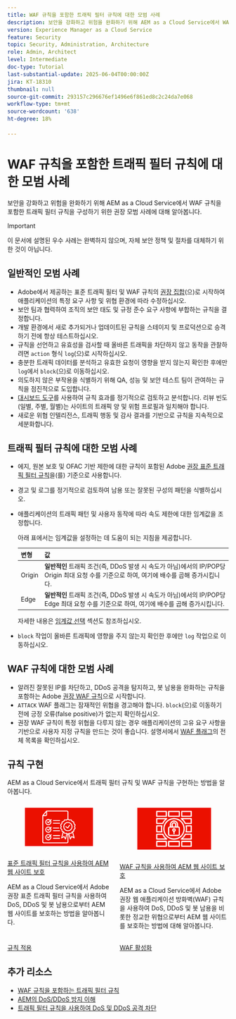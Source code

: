 ```yaml
---
title: WAF 규칙을 포함한 트래픽 필터 규칙에 대한 모범 사례
description: 보안을 강화하고 위험을 완화하기 위해 AEM as a Cloud Service에서 WAF 규칙을 포함한 트래픽 필터 규칙을 구성하기 위한 권장 모범 사례에 대해 알아봅니다.
version: Experience Manager as a Cloud Service
feature: Security
topic: Security, Administration, Architecture
role: Admin, Architect
level: Intermediate
doc-type: Tutorial
last-substantial-update: 2025-06-04T00:00:00Z
jira: KT-18310
thumbnail: null
source-git-commit: 293157c296676ef1496e6f861ed8c2c24da7e068
workflow-type: tm+mt
source-wordcount: '638'
ht-degree: 18%

---
```


# WAF 규칙을 포함한 트래픽 필터 규칙에 대한 모범 사례

보안을 강화하고 위험을 완화하기 위해 AEM as a Cloud Service에서 WAF 규칙을 포함한 트래픽 필터 규칙을 구성하기 위한 권장 모범 사례에 대해 알아봅니다.

>[!IMPORTANT]
>
>이 문서에 설명된 우수 사례는 완벽하지 않으며, 자체 보안 정책 및 절차를 대체하기 위한 것이 아닙니다.

## 일반적인 모범 사례

- Adobe에서 제공하는 표준 트래픽 필터 및 WAF 규칙의 [권장 집합](./overview.md#adobe-recommended-rules)(으)로 시작하여 애플리케이션의 특정 요구 사항 및 위협 환경에 따라 수정하십시오.
- 보안 팀과 협력하여 조직의 보안 태도 및 규정 준수 요구 사항에 부합하는 규칙을 결정합니다.
- 개발 환경에서 새로 추가되거나 업데이트된 규칙을 스테이지 및 프로덕션으로 승격하기 전에 항상 테스트하십시오.
- 규칙을 선언하고 유효성을 검사할 때 올바른 트래픽을 차단하지 않고 동작을 관찰하려면 `action` 형식 `log`(으)로 시작하십시오.
- 충분한 트래픽 데이터를 분석하고 유효한 요청이 영향을 받지 않는지 확인한 후에만 `log`에서 `block`(으)로 이동하십시오.
- 의도하지 않은 부작용을 식별하기 위해 QA, 성능 및 보안 테스트 팀이 관여하는 규칙을 점진적으로 도입합니다.
- [대시보드 도구](https://github.com/adobe/AEMCS-CDN-Log-Analysis-Tooling)를 사용하여 규칙 효과를 정기적으로 검토하고 분석합니다. 리뷰 빈도(일별, 주별, 월별)는 사이트의 트래픽 양 및 위험 프로필과 일치해야 합니다.
- 새로운 위협 인텔리전스, 트래픽 행동 및 감사 결과를 기반으로 규칙을 지속적으로 세분화합니다.

## 트래픽 필터 규칙에 대한 모범 사례

- 에지, 원본 보호 및 OFAC 기반 제한에 대한 규칙이 포함된 Adobe [권장 표준 트래픽 필터 규칙](https://experienceleague.adobe.com/ko/docs/experience-manager-cloud-service/content/security/traffic-filter-rules-including-waf#recommended-starter-rules)을(를) 기준으로 사용합니다.
- 경고 및 로그를 정기적으로 검토하여 남용 또는 잘못된 구성의 패턴을 식별하십시오.
- 애플리케이션의 트래픽 패턴 및 사용자 동작에 따라 속도 제한에 대한 임계값을 조정합니다.

  아래 표에서는 임계값을 설정하는 데 도움이 되는 지침을 제공합니다.

  | 변형 | 값 |
  | :--------- | :------- |
  | Origin | **일반적인** 트래픽 조건(즉, DDoS 발생 시 속도가 아님)에서의 IP/POP당 Origin 최대 요청 수를 기준으로 하여, 여기에 배수를 곱해 증가시킵니다. |
  | Edge | **일반적인** 트래픽 조건(즉, DDoS 발생 시 속도가 아님)에서의 IP/POP당 Edge 최대 요청 수를 기준으로 하여, 여기에 배수를 곱해 증가시킵니다. |

  자세한 내용은 [임계값 선택](../blocking-dos-attack-using-traffic-filter-rules.md#choosing-threshold-values) 섹션도 참조하십시오.

- `block` 작업이 올바른 트래픽에 영향을 주지 않는지 확인한 후에만 `log` 작업으로 이동하십시오.

## WAF 규칙에 대한 모범 사례

- 알려진 잘못된 IP를 차단하고, DDoS 공격을 탐지하고, 봇 남용을 완화하는 규칙을 포함하는 Adobe [권장 WAF 규칙](https://experienceleague.adobe.com/ko/docs/experience-manager-cloud-service/content/security/traffic-filter-rules-including-waf#recommended-nonwaf-starter-rules)으로 시작합니다.
- `ATTACK` WAF 플래그는 잠재적인 위협을 경고해야 합니다. `block`(으)로 이동하기 전에 긍정 오류(false positive)가 없는지 확인하십시오.
- 권장 WAF 규칙이 특정 위협을 다루지 않는 경우 애플리케이션의 고유 요구 사항을 기반으로 사용자 지정 규칙을 만드는 것이 좋습니다. 설명서에서 [WAF 플래그](https://experienceleague.adobe.com/ko/docs/experience-manager-cloud-service/content/security/traffic-filter-rules-including-waf#waf-flags-list)의 전체 목록을 확인하십시오.

## 규칙 구현

AEM as a Cloud Service에서 트래픽 필터 규칙 및 WAF 규칙을 구현하는 방법을 알아봅니다.

<!-- CARDS
{target = _self}

* ./use-cases/using-traffic-filter-rules.md
  {title = Protecting AEM websites using standard traffic filter rules}
  {description = Learn how to protect AEM websites from DoS, DDoS and bot abuse using Adobe-recommended standard traffic filter rules in AEM as a Cloud Service.}
  {image = ./assets/use-cases/using-traffic-filter-rules.png}
  {cta = Apply Rules}

* ./use-cases/using-waf-rules.md
  {title = Protecting AEM websites using WAF traffic filter rules}
  {description = Learn how to protect AEM websites from sophisticated threats including DoS, DDoS, and bot abuse using Adobe-recommended Web Application Firewall (WAF) traffic filter rules in AEM as a Cloud Service.}
  {image = ./assets/use-cases/using-waf-rules.png}
  {cta = Activate WAF}
-->
<!-- START CARDS HTML - DO NOT MODIFY BY HAND -->
<div class="columns">
    <div class="column is-half-tablet is-half-desktop is-one-third-widescreen" aria-label="Protecting AEM websites using standard traffic filter rules">
        <div class="card" style="height: 100%; display: flex; flex-direction: column; height: 100%;">
            <div class="card-image">
                <figure class="image x-is-16by9">
                    <a href="./use-cases/using-traffic-filter-rules.md" title="표준 트래픽 필터 규칙을 사용하여 AEM 웹 사이트 보호" target="_self" rel="referrer">
                        <img class="is-bordered-r-small" src="./assets/use-cases/using-traffic-filter-rules.png" alt="표준 트래픽 필터 규칙을 사용하여 AEM 웹 사이트 보호"
                             style="width: 100%; aspect-ratio: 16 / 9; object-fit: cover; overflow: hidden; display: block; margin: auto;">
                    </a>
                </figure>
            </div>
            <div class="card-content is-padded-small" style="display: flex; flex-direction: column; flex-grow: 1; justify-content: space-between;">
                <div class="top-card-content">
                    <p class="headline is-size-6 has-text-weight-bold">
                        <a href="./use-cases/using-traffic-filter-rules.md" target="_self" rel="referrer" title="표준 트래픽 필터 규칙을 사용하여 AEM 웹 사이트 보호">표준 트래픽 필터 규칙을 사용하여 AEM 웹 사이트 보호</a>
                    </p>
                    <p class="is-size-6">AEM as a Cloud Service에서 Adobe 권장 표준 트래픽 필터 규칙을 사용하여 DoS, DDoS 및 봇 남용으로부터 AEM 웹 사이트를 보호하는 방법을 알아봅니다.</p>
                </div>
                <a href="./use-cases/using-traffic-filter-rules.md" target="_self" rel="referrer" class="spectrum-Button spectrum-Button--outline spectrum-Button--primary spectrum-Button--sizeM" style="align-self: flex-start; margin-top: 1rem;">
                    <span class="spectrum-Button-label has-no-wrap has-text-weight-bold">규칙 적용</span>
                </a>
            </div>
        </div>
    </div>
    <div class="column is-half-tablet is-half-desktop is-one-third-widescreen" aria-label="Protecting AEM websites using WAF rules">
        <div class="card" style="height: 100%; display: flex; flex-direction: column; height: 100%;">
            <div class="card-image">
                <figure class="image x-is-16by9">
                    <a href="./use-cases/using-waf-rules.md" title="WAF 규칙을 사용하여 AEM 웹 사이트 보호" target="_self" rel="referrer">
                        <img class="is-bordered-r-small" src="./assets/use-cases/using-waf-rules.png" alt="WAF 규칙을 사용하여 AEM 웹 사이트 보호"
                             style="width: 100%; aspect-ratio: 16 / 9; object-fit: cover; overflow: hidden; display: block; margin: auto;">
                    </a>
                </figure>
            </div>
            <div class="card-content is-padded-small" style="display: flex; flex-direction: column; flex-grow: 1; justify-content: space-between;">
                <div class="top-card-content">
                    <p class="headline is-size-6 has-text-weight-bold">
                        <a href="./use-cases/using-waf-rules.md" target="_self" rel="referrer" title="WAF 규칙을 사용하여 AEM 웹 사이트 보호">WAF 규칙을 사용하여 AEM 웹 사이트 보호</a>
                    </p>
                    <p class="is-size-6">AEM as a Cloud Service에서 Adobe 권장 웹 애플리케이션 방화벽(WAF) 규칙을 사용하여 DoS, DDoS 및 봇 남용을 비롯한 정교한 위협으로부터 AEM 웹 사이트를 보호하는 방법에 대해 알아봅니다.</p>
                </div>
                <a href="./use-cases/using-waf-rules.md" target="_self" rel="referrer" class="spectrum-Button spectrum-Button--outline spectrum-Button--primary spectrum-Button--sizeM" style="align-self: flex-start; margin-top: 1rem;">
                    <span class="spectrum-Button-label has-no-wrap has-text-weight-bold">WAF 활성화</span>
                </a>
            </div>
        </div>
    </div>
</div>
<!-- END CARDS HTML - DO NOT MODIFY BY HAND -->

## 추가 리소스

- [WAF 규칙을 포함하는 트래픽 필터 규칙](https://experienceleague.adobe.com/ko/docs/experience-manager-cloud-service/content/security/traffic-filter-rules-including-waf)
- [AEM의 DoS/DDoS 방지 이해](https://experienceleague.adobe.com/ko/docs/experience-manager-learn/foundation/security/understanding-dos-and-prevention-approaches)
- [트래픽 필터 규칙을 사용하여 DoS 및 DDoS 공격 차단](https://experienceleague.adobe.com/ko/docs/experience-manager-learn/cloud-service/security/blocking-dos-attack-using-traffic-filter-rules)

